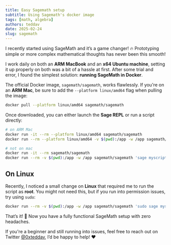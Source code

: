 ```yaml
---
title: Easy Sagemath setup
subtitle: Using Sagemath's docker image
tags: [math, algebra]
authors: teddav
date: 2025-02-24
slug: sagemath
---
```


I recently started using SageMath and it’s a game changer! 🔥 Prototyping simple or more complex mathematical thoughts has never been this smooth!

I work daily on both an **ARM MacBook** and an **x64 Ubuntu machine**, setting it up properly on both was a bit of a hassle at first. After some trial and error, I found the simplest solution: **running SageMath in Docker**.

The official Docker image, `sagemath/sagemath`, works flawlessly. If you're on an **ARM Mac**, be sure to add the `--platform linux/amd64` flag when pulling the image:

```bash
docker pull --platform linux/amd64 sagemath/sagemath
```

Once downloaded, you can either launch the **Sage REPL** or run a script directly:

```bash
# on ARM Mac
docker run -it --rm --platform linux/amd64 sagemath/sagemath
docker run --rm --platform linux/amd64 -v $(pwd):/app -w /app sagemath/sagemath 'sage myscript.sage'

# not on mac
docker run -it --rm sagemath/sagemath
docker run --rm -v $(pwd):/app -w /app sagemath/sagemath 'sage myscript.sage'
```

## On Linux

Recently, I noticed a small change on **Linux** that required me to run the script as **root**. You might not need this, but if you run into permission issues, try using `sudo`:

```bash
docker run --rm -v $(pwd):/app -w /app sagemath/sagemath 'sudo sage myscript.sage'
```

That’s it! 🚀 Now you have a fully functional SageMath setup with zero headaches.

If you're a beginner and still running into issues, feel free to reach out on Twitter [@0xteddav](https://x.com/0xteddav), I’d be happy to help! ❤️
